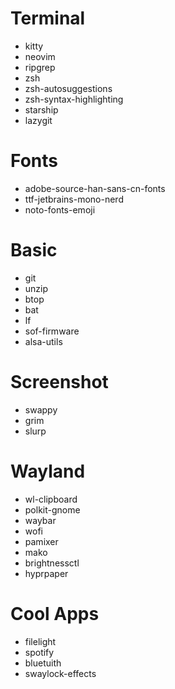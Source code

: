 # Terminal
- kitty
- neovim
- ripgrep 
- zsh 
- zsh-autosuggestions
- zsh-syntax-highlighting
- starship
- lazygit

# Fonts
- adobe-source-han-sans-cn-fonts
- ttf-jetbrains-mono-nerd 
- noto-fonts-emoji 

# Basic
- git
- unzip 
- btop
- bat
- lf
- sof-firmware
- alsa-utils

# Screenshot
- swappy 
- grim 
- slurp 

# Wayland
- wl-clipboard
- polkit-gnome
- waybar 
- wofi
- pamixer
- mako
- brightnessctl 
- hyprpaper

# Cool Apps
- filelight 
- spotify
- bluetuith 
- swaylock-effects

